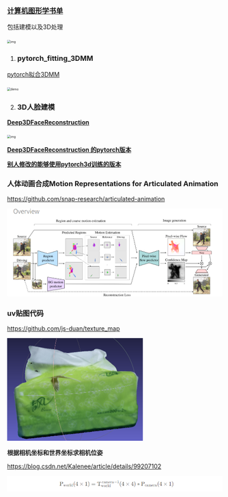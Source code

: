 ### [计算机图形学书单](https://github.com/HW140701/Book-list-of-computational-geometry-and-computer-graphics)

包括建模以及3D处理

<img src="https://camo.githubusercontent.com/ad48e4d6e51403321808088952475976bdc61aea0aaffa9961fb7e362fc7a625/68747470733a2f2f7777772e73747562626f726e6875616e672e636f6d2f77702d636f6e74656e742f75706c6f6164732f323032312f31312f77705f656469746f725f6d645f36356134646339326637393630613735383238616164316163393361383161372e6a7067" alt="img" style="zoom:50%;" />

1. ### pytorch_fitting_3DMM

[pytorch拟合3DMM](https://github.com/ascust/3DMM-Fitting-Pytorch)

<img src="https://github.com/ascust/3DMM-Fitting-Pytorch/raw/master/gifs/demo.gif" alt="demo" style="zoom:50%;" />

2. ### 3D人脸建模

**[Deep3DFaceReconstruction](https://github.com/microsoft/Deep3DFaceReconstruction)**

<img src="https://github.com/microsoft/Deep3DFaceReconstruction/raw/master/images/example.gif" alt="img" style="zoom:50%;" />

**[Deep3DFaceReconstruction 的pytorch版本](https://github.com/sicxu/Deep3DFaceRecon_pytorch)**

**[别人修改的能够使用pytorch3d训练的版本](https://github.com/xingmimfl/Deep3DFaceRecon_pytorch)**



### 人体动画合成Motion Representations for Articulated Animation
https://github.com/snap-research/articulated-animation

<img src="README.assets/Snipaste_2022-10-09_19-02-06.png" alt="image" style="zoom:50%;" />

### uv贴图代码

https://github.com/js-duan/texture_map

<img src="README.assets/weight-mean.png" alt="qingfeng" style="zoom:50%;" />

**根据相机坐标和世界坐标求相机位姿**

https://blog.csdn.net/Kalenee/article/details/99207102

![image-20220927164908539](README.assets/image-20220927164908539.png)
